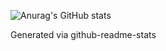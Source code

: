 
![Anurag's GitHub stats](https://github-readme-stats.vercel.app/api?username=kimkiyong0612&show_icons=true&theme=dark)

<!--
[![Readme Card](https://github-readme-stats.vercel.app/api/pin/?username=kimkiyong0612&repo=megumiXmas)](https://github.com/kimkiyong0612/megumiXmas)

[![Readme Card](https://github-readme-stats.vercel.app/api/pin/?username=kimkiyong0612&repo=chatbot)](https://github.com/kimkiyong0612/chatbot)

[![Readme Card](https://github-readme-stats.vercel.app/api/pin/?username=kimkiyong0612&repo=nuxtcontentful)](https://github.com/kimkiyong0612/nuxtcontentful)

[![Readme Card](https://github-readme-stats.vercel.app/api/pin/?username=kimkiyong0612&repo=Linebot_Fitness)](https://github.com/kimkiyong0612/Linebot_Fitness)
-->

Generated via github-readme-stats

<!--
**kimkiyong0612/kimkiyong0612** is a ✨ _special_ ✨ repository because its `README.md` (this file) appears on your GitHub profile.

Here are some ideas to get you started:

- 🔭 I’m currently working on ...
- 🌱 I’m currently learning ...
- 👯 I’m looking to collaborate on ...
- 🤔 I’m looking for help with ...
- 💬 Ask me about ...
- 📫 How to reach me: ...
- 😄 Pronouns: ...
- ⚡ Fun fact: ...
-->
